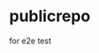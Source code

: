 # publicrepo
for e2e test

















































































































































































































































































































































































































































































































































































































































































































































































